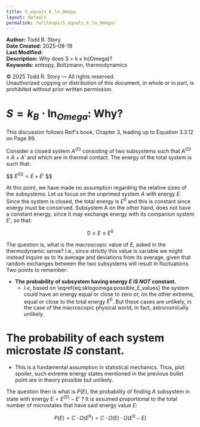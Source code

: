 ```yaml
---
title: S_equals_K_ln_Omega
layout: default
permalink: /writeups/S_equals_K_ln_Omega/
---
```


**Author:** Todd R. Story  
**Date Created:** 2025-08-19  
**Last Modified:**   
**Description:** Why does S = k x ln(Omega)?    
**Keywords:** entropy, Boltzmann, thermodynamics

© 2025 Todd R. Story — All rights reserved.  
Unauthorized copying or distribution of this document, in whole or in part, is prohibited without prior written permission.

# $S=k_{B}\cdot \ln_{Omega}$: Why?

This discussion follows Reif's book, Chapter 3, leading up to Equation 3.3.12 on Page 99.  

Consider a closed system $A^{(0)}$ consisting of two subsystems such that $A^{(0)} \equiv A+A'$ and which are in thermal contact.  The energy of the total system is such that:

$$
$E^{(0)} = E+E'$
$$

At this point, we have made no assumption regarding the relative sizes of the subsystems.  Let us focus on the unprimed system $A$ with energy $E$.  Since the system is closed, the total energy is $E^{0}$ and this is constant since energy must be conserved.  Subsystem A on the other hand, does not have a constant energy, since it may exchange energy with its companion system $E'$, so that:

$$
0 \leq E \leq E^{0}
\label{eq:sklogomega:possible_E_values}
$$

The question is, what is the macroscopic value of $E$, asked in the thermodynamic sense?  I.e., since strictly this value is variable we might instead inquire as to its average and deviations from its average, given that random exchanges between the two subsystems will result in fluctuations.  Two points to remember:
* **The probability of subsystem having energy $E$ *IS NOT* constant.** 
  - *I.e*, based on \eqref{eq:sklogomega:possible_E_values} the system could have an energy equal or close to zero or, on the other extreme, equal or close to the total energy $E^{0}$.  But these cases are unlikely, in the case of the macroscopic physical world, in fact, astronomically unlikely.  
# **The probability of each system microstate *IS* constant.**
  - This is a fundamental assumption in statistical mechanics. Thus, plot spoiler, such extreme energy states mentioned in the previous bullet point are in theory possible but unlikely.  

  The question then is what is $P(E)$, the probability of finding $A$ subsystem in state with energy $E=E^{(0)}-E'$ ?  It is assumed proportional to the total number of microstates that have said energy value $E$:

  $$
  P(E) = C\cdot \Omega(E^{0}) = C\cdot \Omega(E) \cdot \Omega(E^{0}-E)
  $$  

